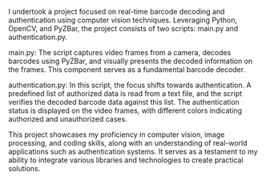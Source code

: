 I undertook a project focused on real-time barcode decoding and authentication using computer vision techniques. Leveraging Python, OpenCV, and PyZBar, the project consists of two scripts: main.py and authentication.py.

main.py:
The script captures video frames from a camera, decodes barcodes using PyZBar, and visually presents the decoded information on the frames. This component serves as a fundamental barcode decoder.

authentication.py:
In this script, the focus shifts towards authentication. A predefined list of authorized data is read from a text file, and the script verifies the decoded barcode data against this list. The authentication status is displayed on the video frames, with different colors indicating authorized and unauthorized cases.

This project showcases my proficiency in computer vision, image processing, and coding skills, along with an understanding of real-world applications such as authentication systems. It serves as a testament to my ability to integrate various libraries and technologies to create practical solutions.
